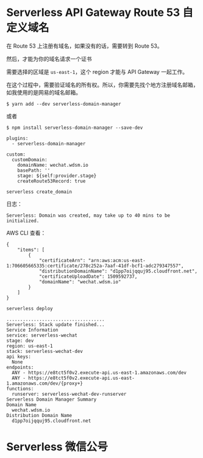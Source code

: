 Serverless API Gateway Route 53 自定义域名
===

在 Route 53 上注册有域名，如果没有的话，需要转到 Route 53。

然后，才能为你的域名请求一个证书

需要选择的区域是 ``us-east-1``，这个 region 才能与 API Gateway 一起工作。

在这个过程中，需要验证域名的所有权。所以，你需要先找个地方注册域名邮箱，如我使用的是网易的域名邮箱。

```
$ yarn add --dev serverless-domain-manager
```

或者

```
$ npm install serverless-domain-manager --save-dev
```

```
plugins:
  - serverless-domain-manager

custom:
  customDomain:
    domainName: wechat.wdsm.io
    basePath: ''
    stage: ${self:provider.stage}
    createRoute53Record: true
```

```
serverless create_domain
```

日志：


```
Serverless: Domain was created, may take up to 40 mins to be initialized.
```

AWS CLI 查看：

```
{
    "items": [
        {
            "certificateArn": "arn:aws:acm:us-east-1:706605665335:certificate/278c252a-7aaf-41df-bcf1-adc279347557",
            "distributionDomainName": "d1pp7oijqquj95.cloudfront.net",
            "certificateUploadDate": 1509592737,
            "domainName": "wechat.wdsm.io"
        }
    ]
}
```

```
serverless deploy
```

```
....................................
Serverless: Stack update finished...
Service Information
service: serverless-wechat
stage: dev
region: us-east-1
stack: serverless-wechat-dev
api keys:
  None
endpoints:
  ANY - https://e8tct5f0v2.execute-api.us-east-1.amazonaws.com/dev
  ANY - https://e8tct5f0v2.execute-api.us-east-1.amazonaws.com/dev/{proxy+}
functions:
  runserver: serverless-wechat-dev-runserver
Serverless Domain Manager Summary
Domain Name
  wechat.wdsm.io
Distribution Domain Name
  d1pp7oijqquj95.cloudfront.net
```

Serverless 微信公号
===


